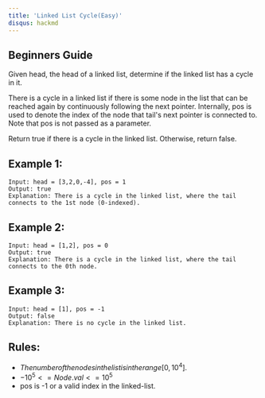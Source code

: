 ```yaml
---
title: 'Linked List Cycle(Easy)'
disqus: hackmd
---
```


## Beginners Guide

Given head, the head of a linked list, determine if the linked list has a cycle in it.

There is a cycle in a linked list if there is some node in the list that can be reached again by continuously following the next pointer. Internally, pos is used to denote the index of the node that tail's next pointer is connected to. Note that pos is not passed as a parameter.

Return true if there is a cycle in the linked list. Otherwise, return false.

Example 1:
---
```go=
Input: head = [3,2,0,-4], pos = 1
Output: true
Explanation: There is a cycle in the linked list, where the tail connects to the 1st node (0-indexed).
```

Example 2:
---
```go=
Input: head = [1,2], pos = 0
Output: true
Explanation: There is a cycle in the linked list, where the tail connects to the 0th node.
```

Example 3:
---
```go=
Input: head = [1], pos = -1
Output: false
Explanation: There is no cycle in the linked list.
```

Rules:
---
* $The number of the nodes in the list is in the range [0, 10^4].$
* $-10^5 <= Node.val <= 10^5$
* pos is -1 or a valid index in the linked-list.
